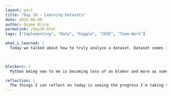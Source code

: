 ```yaml
---
layout: post
title: "Day 10 – Learning Datasets"
date: 2025-06-09
author: Quyme Brice
permalink: /day10.html
tags: ["Implementing", "Data", "Kaggle", "IEEE", "Team-Work"]

what_i_learned: |
  Today we talked about how to truly analyze a dataset. Dataset comes in different forms that need to be looked at before using its content. We must understand the different website that have the data we need and how to filter those website in order to obtain what we need. These are important factors that goes into mergering two datasets. We are trying to merge two datasets that cover different years and allow us to have one whole set. Discovering that are multiple ways of doing this is very helpful. Learning python really have been an interesting experience. I'm discovering why people are considering it an beginner friendly programming language.

  

blockers: |
  Python being new to me is becoming less of an bloker and more as something I know how to do. Research is becoming more easy by the day. The only blocker would be analyzing a dataset. Cleaning it and using in a way to make a prediction model would be one of the only blocker. We are still learning taking our skill to the next level. Our team blockers are lessing by the day.

reflection: |
  The things I can reflect on today is seeing the progress I'm taking to take my python skills to the next level. I started this internship as an beginner in python, but the more I learn I feel like I will be a pro in no time. Working on a team allow us to see each other strength and weakness help each other in areas that are needed. This project will have a good outcome, we have been putting in great work in order to be successful.
---
```

